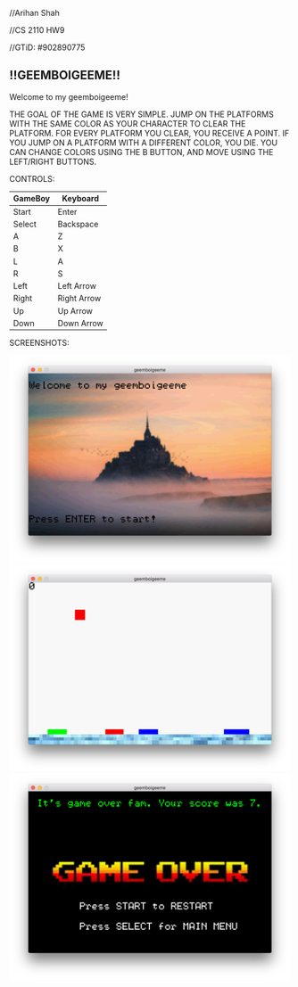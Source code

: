 //Arihan Shah

//CS 2110 HW9

//GTiD: #902890775

!!GEEMBOIGEEME!!
---------------------------
Welcome to my geemboigeeme!

THE GOAL OF THE GAME IS VERY SIMPLE. JUMP ON THE PLATFORMS WITH THE SAME COLOR AS YOUR CHARACTER TO CLEAR THE
PLATFORM. FOR EVERY PLATFORM YOU CLEAR, YOU RECEIVE A POINT. IF YOU JUMP ON A PLATFORM WITH A DIFFERENT COLOR,
YOU DIE. YOU CAN CHANGE COLORS USING THE B BUTTON, AND MOVE USING THE LEFT/RIGHT BUTTONS.

CONTROLS:

GameBoy | Keyboard
--------|----------
  Start | Enter
 Select | Backspace
      A | Z
      B | X
      L | A
      R | S
   Left | Left Arrow
  Right | Right Arrow
     Up | Up Arrow
   Down | Down Arrow
   
   
SCREENSHOTS:

![image](startscreen.jpg)
![image](gamescreen.jpg)
![image](endscreen.jpg)
